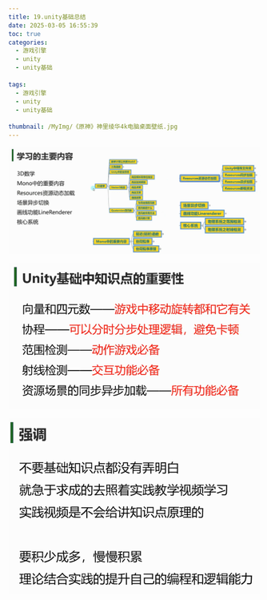```yaml
---
title: 19.unity基础总结
date: 2025-03-05 16:55:39
toc: true
categories:
  - 游戏引擎
  - unity
  - unity基础

tags:
  - 游戏引擎
  - unity
  - unity基础

thumbnail: /MyImg/《原神》神里绫华4k电脑桌面壁纸.jpg
---
```


![](19.unity基础总结/file-20250305165545976.png)

![](19.unity基础总结/file-20250305165815723.png)

![](19.unity基础总结/file-20250305165849997.png)


